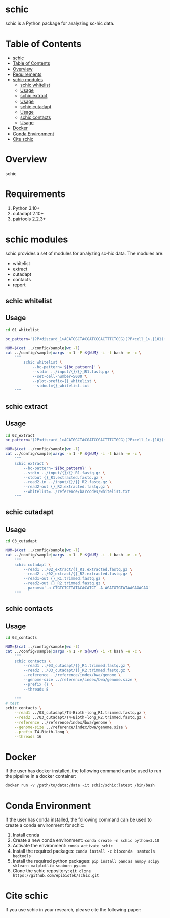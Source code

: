 # schic

schic is a Python package for analyzing sc-hic data.

# Table of Contents
<!-- TOC -->

- [schic](#schic)
- [Table of Contents](#table-of-contents)
- [Overview](#overview)
- [Requirements](#requirements)
- [schic modules](#schic-modules)
    - [schic whitelist](#schic-whitelist)
    - [Usage](#usage)
    - [schic extract](#schic-extract)
    - [Usage](#usage)
    - [schic cutadapt](#schic-cutadapt)
    - [Usage](#usage)
    - [schic contacts](#schic-contacts)
    - [Usage](#usage)
- [Docker](#docker)
- [Conda Environment](#conda-environment)
- [Cite schic](#cite-schic)

<!-- /TOC -->

# Overview

schic 

# Requirements

1. Python 3.10+
2. cutadapt 2.10+
3. pairtools 2.2.3+


# schic modules
schic provides a set of modules for analyzing sc-hic data. The modules are:

- whitelist
- extract
- cutadapt
- contacts
- report

## schic whitelist

## Usage

```bash
cd 01_whitelist

bc_pattern='(?P<discard_1>ACATGGCTACGATCCGACTTTCTGCG)(?P<cell_1>.{10})(?P<discard_2>CCTTCC)(?P<cell_2>.{10})(?P<discard_3>TCGTCGGCAGCGTCAGATGTGTATA)(?P<umi_1>.{1}).*'

NUM=$(cat ../config/sample|wc -l)
cat ../config/sample|xargs -n 1 -P ${NUM} -i -t bash -e -c \
    """
        schic whitelist \
            --bc-pattern='${bc_pattern}' \
            --stdin ../input/{}/{}_R1.fastq.gz \
            --set-cell-number=5000 \
            --plot-prefix={}_whitelist \
            --stdout={}_whitelist.txt
    """
```

## schic extract

## Usage

```bash
cd 02_extract
bc_pattern='(?P<discard_1>ACATGGCTACGATCCGACTTTCTGCG)(?P<cell_1>.{10})(?P<discard_2>CCTTCC)(?P<cell_2>.{10})(?P<discard_3>TCGTCGGCAGCGTCAGATGTGTATA)(?P<umi_1>.{1}).*'

NUM=$(cat ../config/sample|wc -l)
cat ../config/sample|xargs -n 1 -P ${NUM} -i -t bash -e -c \
    """
    schic extract \
        --bc-pattern='${bc_pattern}' \
        --stdin ../input/{}/{}_R1.fastq.gz \
        --stdout {}_R1.extracted.fastq.gz \
        --read2-in ../input/{}/{}_R2.fastq.gz \
        --read2-out {}_R2.extracted.fastq.gz \
        --whitelist=../reference/barcodes/whitelist.txt
    """
```

## schic cutadapt

## Usage

```bash
cd 03_cutadapt

NUM=$(cat ../config/sample|wc -l)
cat ../config/sample|xargs -n 1 -P ${NUM} -i -t bash -e -c \
    """
    schic cutadapt \
        --read1 ../02_extract/{}_R1.extracted.fastq.gz \
        --read2 ../02_extract/{}_R2.extracted.fastq.gz \
        --read1-out {}_R1.trimmed.fastq.gz \
        --read2-out {}_R2.trimmed.fastq.gz \
        --params='-a CTGTCTCTTATACACATCT -A AGATGTGTATAAGAGACAG'
    """

```

## schic contacts

## Usage

```bash
cd 03_contacts

NUM=$(cat ../config/sample|wc -l)
cat ../config/sample|xargs -n 1 -P ${NUM} -i -t bash -e -c \
    """
    schic contacts \
        --read1 ../03_cutadapt/{}_R1.trimmed.fastq.gz \
        --read2 ../03_cutadapt/{}_R2.trimmed.fastq.gz \
        --reference ../reference/index/bwa/genome \
        --genome-size ../reference/index/bwa/genome.size \
        --prefix {} \
        --threads 8
    
    """
# test
schic contacts \
    --read1 ../03_cutadapt/T4-Bioth-long_R1.trimmed.fastq.gz \
    --read2 ../03_cutadapt/T4-Bioth-long_R2.trimmed.fastq.gz \
    --reference ../reference/index/bwa/genome \
    --genome-size ../reference/index/bwa/genome.size \
    --prefix T4-Bioth-long \
    --threads 16

```

# Docker

If the user has docker installed, the following command can be used to run the pipeline in a docker container:

```
docker run -v /path/to/data:/data -it schic/schic:latest /bin/bash
```

# Conda Environment

If the user has conda installed, the following command can be used to create a conda environment for schic:

1. Install conda
2. Create a new conda environment: `conda create -n schic python=3.10`
3. Activate the environment: `conda activate schic`
4. Install the required packages: `conda install -c bioconda  samtools bedtools `
5. Install the required python packages: `pip install pandas numpy scipy sklearn matplotlib seaborn pysam`
6. Clone the schic repository: `git clone https://github.com/epibiotek/schic.git`

# Cite schic

If you use schic in your research, please cite the following paper: